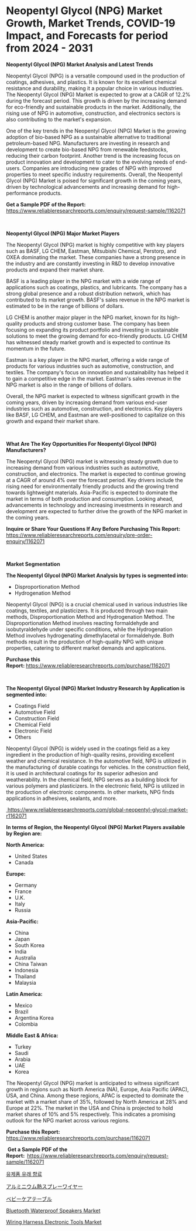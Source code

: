 <p><h1>Neopentyl Glycol (NPG) Market Growth, Market Trends, COVID-19 Impact, and Forecasts for period from 2024 - 2031</h1></p><p><strong>Neopentyl Glycol (NPG) Market Analysis and Latest Trends</strong></p>
<p><p>Neopentyl Glycol (NPG) is a versatile compound used in the production of coatings, adhesives, and plastics. It is known for its excellent chemical resistance and durability, making it a popular choice in various industries. The Neopentyl Glycol (NPG) Market is expected to grow at a CAGR of 12.2% during the forecast period. This growth is driven by the increasing demand for eco-friendly and sustainable products in the market. Additionally, the rising use of NPG in automotive, construction, and electronics sectors is also contributing to the market's expansion.</p><p>One of the key trends in the Neopentyl Glycol (NPG) Market is the growing adoption of bio-based NPG as a sustainable alternative to traditional petroleum-based NPG. Manufacturers are investing in research and development to create bio-based NPG from renewable feedstocks, reducing their carbon footprint. Another trend is the increasing focus on product innovation and development to cater to the evolving needs of end-users. Companies are introducing new grades of NPG with improved properties to meet specific industry requirements. Overall, the Neopentyl Glycol (NPG) Market is poised for significant growth in the coming years, driven by technological advancements and increasing demand for high-performance products.</p></p>
<p><strong>Get a Sample PDF of the Report:&nbsp;</strong> <a href="https://www.reliableresearchreports.com/enquiry/request-sample/1162071">https://www.reliableresearchreports.com/enquiry/request-sample/1162071</a></p>
<p>&nbsp;</p>
<p><strong>Neopentyl Glycol (NPG) Major Market Players</strong></p>
<p><p>The Neopentyl Glycol (NPG) market is highly competitive with key players such as BASF, LG CHEM, Eastman, Mitsubishi Chemical, Perstorp, and OXEA dominating the market. These companies have a strong presence in the industry and are constantly investing in R&D to develop innovative products and expand their market share.</p><p>BASF is a leading player in the NPG market with a wide range of applications such as coatings, plastics, and lubricants. The company has a strong global presence and a robust distribution network, which has contributed to its market growth. BASF's sales revenue in the NPG market is estimated to be in the range of billions of dollars.</p><p>LG CHEM is another major player in the NPG market, known for its high-quality products and strong customer base. The company has been focusing on expanding its product portfolio and investing in sustainable solutions to meet the growing demand for eco-friendly products. LG CHEM has witnessed steady market growth and is expected to continue its momentum in the future.</p><p>Eastman is a key player in the NPG market, offering a wide range of products for various industries such as automotive, construction, and textiles. The company's focus on innovation and sustainability has helped it to gain a competitive edge in the market. Eastman's sales revenue in the NPG market is also in the range of billions of dollars.</p><p>Overall, the NPG market is expected to witness significant growth in the coming years, driven by increasing demand from various end-user industries such as automotive, construction, and electronics. Key players like BASF, LG CHEM, and Eastman are well-positioned to capitalize on this growth and expand their market share.</p></p>
<p>&nbsp;</p>
<p><strong>What Are The Key Opportunities For Neopentyl Glycol (NPG) Manufacturers?</strong></p>
<p><p>The Neopentyl Glycol (NPG) market is witnessing steady growth due to increasing demand from various industries such as automotive, construction, and electronics. The market is expected to continue growing at a CAGR of around 4% over the forecast period. Key drivers include the rising need for environmentally friendly products and the growing trend towards lightweight materials. Asia-Pacific is expected to dominate the market in terms of both production and consumption. Looking ahead, advancements in technology and increasing investments in research and development are expected to further drive the growth of the NPG market in the coming years.</p></p>
<p><strong>Inquire or Share Your Questions If Any Before Purchasing This Report:</strong> <a href="https://www.reliableresearchreports.com/enquiry/pre-order-enquiry/1162071">https://www.reliableresearchreports.com/enquiry/pre-order-enquiry/1162071</a></p>
<p>&nbsp;</p>
<p><strong>Market Segmentation</strong></p>
<p><strong>The Neopentyl Glycol (NPG) Market Analysis by types is segmented into:</strong></p>
<p><ul><li>Disproportionation Method</li><li>Hydrogenation Method</li></ul></p>
<p><p>Neopentyl Glycol (NPG) is a crucial chemical used in various industries like coatings, textiles, and plasticizers. It is produced through two main methods, Disproportionation Method and Hydrogenation Method. The Disproportionation Method involves reacting formaldehyde and isobutyraldehyde under specific conditions, while the Hydrogenation Method involves hydrogenating dimethylacetal or formaldehyde. Both methods result in the production of high-quality NPG with unique properties, catering to different market demands and applications.</p></p>
<p><strong>Purchase this Report:&nbsp;</strong><a href="https://www.reliableresearchreports.com/purchase/1162071">https://www.reliableresearchreports.com/purchase/1162071</a></p>
<p>&nbsp;</p>
<p><strong>The Neopentyl Glycol (NPG) Market Industry Research by Application is segmented into:</strong></p>
<p><ul><li>Coatings Field</li><li>Automotive Field</li><li>Construction Field</li><li>Chemical Field</li><li>Electronic Field</li><li>Others</li></ul></p>
<p><p>Neopentyl Glycol (NPG) is widely used in the coatings field as a key ingredient in the production of high-quality resins, providing excellent weather and chemical resistance. In the automotive field, NPG is utilized in the manufacturing of durable coatings for vehicles. In the construction field, it is used in architectural coatings for its superior adhesion and weatherability. In the chemical field, NPG serves as a building block for various polymers and plasticizers. In the electronic field, NPG is utilized in the production of electronic components. In other markets, NPG finds applications in adhesives, sealants, and more.</p></p>
<p><a href="https://www.reliableresearchreports.com/global-neopentyl-glycol-market-r1162071">&nbsp;https://www.reliableresearchreports.com/global-neopentyl-glycol-market-r1162071</a></p>
<p><strong>In terms of Region, the Neopentyl Glycol (NPG) Market Players available by Region are:</strong></p>
<p>
    <p> <strong> North America: </strong>
        <ul>
            <li>United States</li>
            <li>Canada</li>
        </ul>
        </p> 
    <p> <strong> Europe: </strong>
        <ul>
            <li>Germany</li>
            <li>France</li>
            <li>U.K.</li>
            <li>Italy</li>
            <li>Russia</li>
        </ul>
        </p> 
    <p> <strong> Asia-Pacific: </strong>
        <ul>
            <li>China</li>
            <li>Japan</li>
            <li>South Korea</li>
            <li>India</li>
            <li>Australia</li>
            <li>China Taiwan</li>
            <li>Indonesia</li>
            <li>Thailand</li>
            <li>Malaysia</li>
        </ul>
        </p> 
    <p> <strong> Latin America: </strong>
        <ul>
            <li>Mexico</li>
            <li>Brazil</li>
            <li>Argentina Korea</li>
            <li>Colombia</li>
        </ul>
        </p> 
    <p> <strong> Middle East & Africa: </strong>
        <ul>
            <li>Turkey</li>
            <li>Saudi</li>
            <li>Arabia</li>
            <li>UAE</li>
            <li>Korea</li>
        </ul>
    </p>
    </p>
<p><p>The Neopentyl Glycol (NPG) market is anticipated to witness significant growth in regions such as North America (NA), Europe, Asia Pacific (APAC), USA, and China. Among these regions, APAC is expected to dominate the market with a market share of 35%, followed by North America at 28% and Europe at 22%. The market in the USA and China is projected to hold market shares of 10% and 5% respectively. This indicates a promising outlook for the NPG market across various regions.</p></p>
<p><strong>Purchase this Report: </strong><a href="https://www.reliableresearchreports.com/purchase/1162071">https://www.reliableresearchreports.com/purchase/1162071</a></p>
<p>&nbsp;<strong>Get a Sample PDF of the Report:&nbsp;&nbsp;</strong><a href="https://www.reliableresearchreports.com/enquiry/request-sample/1162071">https://www.reliableresearchreports.com/enquiry/request-sample/1162071</a></p>
<p><strong></strong></p>
<p><p><a href="https://medium.com/@luffiazaza/%EC%9C%A0%EC%A7%80%EB%A5%98-%EC%9C%A0%EB%9E%98-%ED%96%A5%EC%8B%A0%EB%A3%8C-%EC%8B%9C%EC%9E%A5-%EC%84%B1%EA%B3%B5%EC%A0%81%EC%9D%B8-%EB%B9%84%EC%A6%88%EB%8B%88%EC%8A%A4-%EC%A0%84%EB%9E%B5%EC%9D%98-%ED%95%B5%EC%8B%AC-2031%EB%85%84%EA%B9%8C%EC%A7%80%EC%9D%98-%EC%98%88%EC%B8%A1-71420043bee5">유제품 유래 향료</a></p><p><a href="https://github.com/lrlmopnhwd79300/Market-Research-Report-List-2/blob/main/639660797961.md">アルミニウム熱スプレーワイヤー</a></p><p><a href="https://github.com/AbigaleHuel/Market-Research-Report-List-1/blob/main/257014297960.md">ベビーケアテーブル</a></p><p><a href="https://issuu.com/reportprime-2/docs/bluetooth-waterproof-speakers-market-size-2030.ppt">Bluetooth Waterproof Speakers Market</a></p><p><a href="https://github.com/cameroneffertz/Market-Research-Report-List-1/blob/main/wiring-harness-electronic-tools-market.md">Wiring Harness Electronic Tools Market</a></p></p>